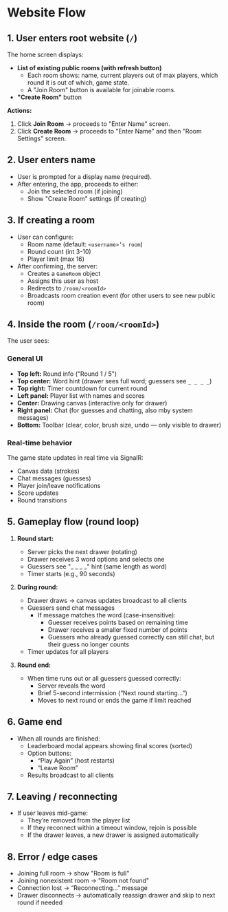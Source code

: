 # Website Flow

## 1. User enters root website (`/`)
The home screen displays:
- **List of existing public rooms (with refresh button)**
  - Each room shows: name, current players out of max players, which round it is out of which, game state.
  - A "Join Room" button is available for joinable rooms.
- **"Create Room"** button

**Actions:**
1. Click **Join Room** → proceeds to "Enter Name" screen.
2. Click **Create Room** → proceeds to "Enter Name" and then "Room Settings" screen.


## 2. User enters name
- User is prompted for a display name (required).
- After entering, the app, proceeds to either:
  - Join the selected room (if joining)
  - Show "Create Room" settings (if creating)


## 3. If creating a room
- User can configure:
  - Room name (default: `<username>’s room`)
  - Round count (int 3-10)
  - Player limit (max 16)
- After confirming, the server:
  - Creates a `GameRoom` object
  - Assigns this user as host
  - Redirects to `/room/<roomId>`
  - Broadcasts room creation event (for other users to see new public room)


## 4. Inside the room (`/room/<roomId>`)
The user sees:

### General UI
- **Top left:** Round info ("Round 1 / 5")
- **Top center:** Word hint (drawer sees full word; guessers see `_ _ _ _`)
- **Top right:** Timer countdown for current round
- **Left panel:** Player list with names and scores
- **Center:** Drawing canvas (interactive only for drawer)
- **Right panel:** Chat (for guesses and chatting, also mby system messages)
- **Bottom:** Toolbar (clear, color, brush size, undo — only visible to drawer)

### Real-time behavior
The game state updates in real time via SignalR:
- Canvas data (strokes)
- Chat messages (guesses)
- Player join/leave notifications
- Score updates
- Round transitions


## 5. Gameplay flow (round loop)

1. **Round start:**
   - Server picks the next drawer (rotating)
   - Drawer receives 3 word options and selects one
   - Guessers see "_ _ _ _" hint (same length as word)
   - Timer starts (e.g., 90 seconds)

2. **During round:**
   - Drawer draws → canvas updates broadcast to all clients
   - Guessers send chat messages
     - If message matches the word (case-insensitive):
       - Guesser receives points based on remaining time
       - Drawer receives a smaller fixed number of points
       - Guessers who already guessed correctly can still chat, but their guess no longer counts
   - Timer updates for all players

3. **Round end:**
   - When time runs out or all guessers guessed correctly:
     - Server reveals the word
     - Brief 5-second intermission (“Next round starting…”)
     - Moves to next round or ends the game if limit reached


## 6. Game end
- When all rounds are finished:
  - Leaderboard modal appears showing final scores (sorted)
  - Option buttons:
    - “Play Again” (host restarts)
    - “Leave Room”
  - Results broadcast to all clients


## 7. Leaving / reconnecting
- If user leaves mid-game:
  - They’re removed from the player list
  - If they reconnect within a timeout window, rejoin is possible
  - If the drawer leaves, a new drawer is assigned automatically


## 8. Error / edge cases
- Joining full room → show "Room is full"
- Joining nonexistent room → "Room not found"
- Connection lost → “Reconnecting…” message
- Drawer disconnects → automatically reassign drawer and skip to next round if needed
